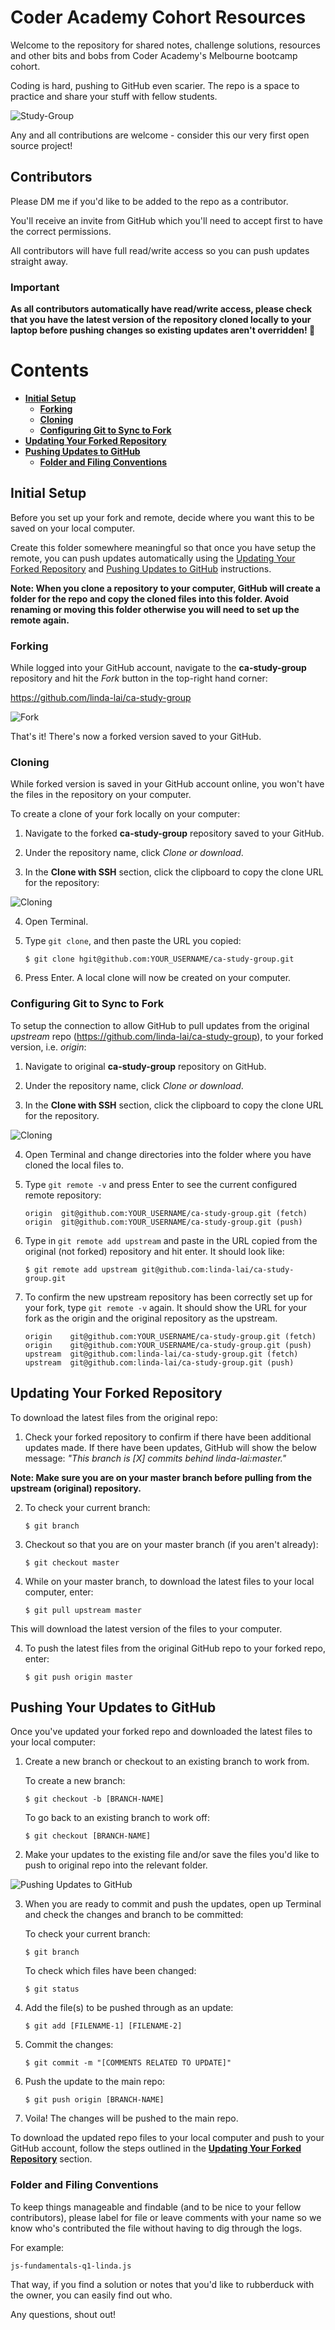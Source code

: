 # Coder Academy Cohort Resources
Welcome to the repository for shared notes, challenge solutions, resources and other bits and bobs from Coder Academy's Melbourne bootcamp cohort.

Coding is hard, pushing to GitHub even scarier. The repo is a space to practice and share your stuff with fellow students.

![Study-Group](/assets/study-group.jpg)

Any and all contributions are welcome - consider this our very first open source project!

## Contributors
Please DM me if you'd like to be added to the repo as a contributor.

You'll receive an invite from GitHub which you'll need to accept first to have the correct permissions.

All contributors will have full read/write access so you can push updates straight away. 

### Important
**As all contributors automatically have read/write access, please check that you have the latest version of the repository cloned locally to your laptop before pushing changes so existing updates aren't overridden! 🤗**

# Contents
- **[Initial Setup](#Initial-Setup)**
    - **[Forking](#Forking)**
    - **[Cloning](#Cloning)**
    - **[Configuring Git to Sync to Fork](#Configuring-Git-to-Fork)**
- **[Updating Your Forked Repository](#Updating-Your-Forked-Repository)**
- **[Pushing Updates to GitHub](#Pushing-Updates-to-GitHub)**
    - **[Folder and Filing Conventions](#Folder-and-Filing-Conventions)**

## <a id="Initial-Setup"></a>Initial Setup
Before you set up your fork and remote, decide where you want this to be saved on your local computer.

Create this folder somewhere meaningful so that once you have setup the remote, you can push updates automatically using the [Updating Your Forked Repository](#Updating-Your-Forked-Repository) and [Pushing Updates to GitHub](#Pushing-Updates-to-GitHub) instructions.

**Note: When you clone a repository to your computer, GitHub will create a folder for the repo and copy the cloned files into this folder. Avoid renaming or moving this folder otherwise you will need to set up the remote again.**

### <a id="Forking"></a>Forking
While logged into your GitHub account, navigate to the **ca-study-group** repository and hit the *Fork* button in the top-right hand corner:

https://github.com/linda-lai/ca-study-group

![Fork](/assets/github-fork.png)

That's it! There's now a forked version saved to your GitHub.

### <a id="Cloning"></a>Cloning
While forked version is saved in your GitHub account online, you won't have the files in the repository on your computer.

To create a clone of your fork locally on your computer:

1. Navigate to the forked **ca-study-group** repository saved to your GitHub.

2. Under the repository name, click *Clone or download*.
   
3. In the **Clone with SSH** section, click the clipboard to copy the clone URL for the repository:

![Cloning](/assets/github-cloning.png)

4. Open Terminal.

5. Type `git clone`, and then paste the URL you copied:
   
    ```
    $ git clone hgit@github.com:YOUR_USERNAME/ca-study-group.git
    ```

6. Press Enter. A local clone will now be created on your computer.

### <a id="Configuring-Git-to-Fork"></a>Configuring Git to Sync to Fork
To setup the connection to allow GitHub to pull updates from the original  *upstream* repo (https://github.com/linda-lai/ca-study-group), to your forked version, i.e. *origin*:

1. Navigate to original **ca-study-group** repository on GitHub.

2. Under the repository name, click *Clone or download*.
   
3. In the **Clone with SSH** section, click the clipboard to copy the clone URL for the repository.

![Cloning](/assets/github-configuring-remote.png)

4. Open Terminal and change directories into the folder where you have cloned the local files to.

5. Type `git remote -v` and press Enter to see the current configured remote repository:

    ```
    origin  git@github.com:YOUR_USERNAME/ca-study-group.git (fetch)
    origin  git@github.com:YOUR_USERNAME/ca-study-group.git (push)
    ```

6. Type in `git remote add upstream` and paste in the URL copied from the original (not forked) repository and hit enter. It should look like:

    ```
    $ git remote add upstream git@github.com:linda-lai/ca-study-group.git
    ```

7. To confirm the new upstream repository has been correctly set up for your fork, type `git remote -v` again. It should show the URL for your fork as the origin and the original repository as the upstream.

    ```
    origin    git@github.com:YOUR_USERNAME/ca-study-group.git (fetch)
    origin    git@github.com:YOUR_USERNAME/ca-study-group.git (push)
    upstream  git@github.com:linda-lai/ca-study-group.git (fetch)
    upstream  git@github.com:linda-lai/ca-study-group.git (push)
    ```

## <a id="Updating-Your-Forked-Repository"></a>Updating Your Forked Repository
To download the latest files from the original repo:

1. Check your forked repository to confirm if there have been additional updates made. If there have been updates, GitHub will show the below message:
   *"This branch is [X] commits behind linda-lai:master."*

**Note: Make sure you are on your master branch before pulling from the upstream (original) repository.**

2. To check your current branch:
   ```
   $ git branch
   ```

3. Checkout so that you are on your master branch (if you aren't already):
    ```
    $ git checkout master
    ```

4.  While on your master branch, to download the latest files to your local computer, enter:
    ```
    $ git pull upstream master
    ```
This will download the latest version of the files to your computer.

4. To push the latest files from the original GitHub repo to your forked repo, enter:

    ```
    $ git push origin master
    ```

## <a id="Pushing--Updates-to-GitHub"></a>Pushing Your Updates to GitHub
Once you've updated your forked repo and downloaded the latest files to your local computer:

1. Create a new branch or checkout to an existing branch to work from.
   
   To create a new branch:
    ```
    $ git checkout -b [BRANCH-NAME]
    ```

    To go back to an existing branch to work off:
    ```
    $ git checkout [BRANCH-NAME]
    ```

2. Make your updates to the existing file and/or save the files you'd like to push to original repo into the relevant folder.

![Pushing Updates to GitHub](/assets/github-pushing-updates.png)

3. When you are ready to commit and push the updates, open up Terminal and check the changes and branch to be committed:
   
   To check your current branch:
   ```
   $ git branch
   ```

   To check which files have been changed:
   ```
   $ git status
   ```
    
4. Add the file(s) to be pushed through as an update:
   ```
   $ git add [FILENAME-1] [FILENAME-2]
   ```

5. Commit the changes:
   ```
   $ git commit -m "[COMMENTS RELATED TO UPDATE]"
   ```

6. Push the update to the main repo:
   ```
   $ git push origin [BRANCH-NAME]
   ```

7. Voila! The changes will be pushed to the main repo.

To download the updated repo files to your local computer and push to your GitHub account, follow the steps outlined in the **[Updating Your Forked Repository](#Updating-Your-Forked-Repository)** section.

### <a id="Folder-and-Filing-Conventions"></a>Folder and Filing Conventions
To keep things manageable and findable (and to be nice to your fellow contributors), please label for file or leave comments with your name so we know who's contributed the file without having to dig through the logs.

For example:

```
js-fundamentals-q1-linda.js
```

That way, if you find a solution or notes that you'd like to rubberduck with the owner, you can easily find out who.

Any questions, shout out!